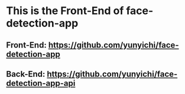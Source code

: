 # This is the Front-End of face-detection-app

## Front-End: https://github.com/yunyichi/face-detection-app
## Back-End: https://github.com/yunyichi/face-detection-app-api
